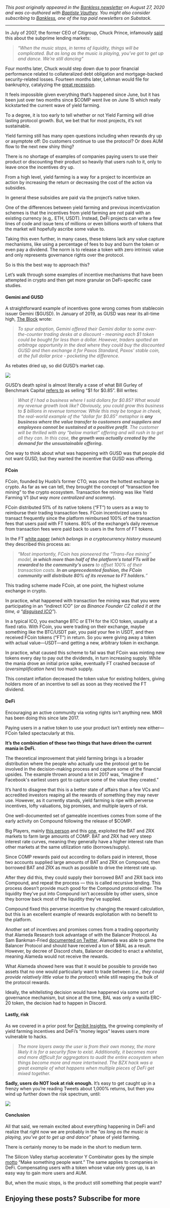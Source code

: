 _This post originally appeared in the [Bankless newsletter](https://bankless.substack.com/p/the-bear-case-for-yield-farming?ref=ryanrodenbaugh.com) on August 27, 2020 and was co-authored with [Baptiste Vauthey](https://twitter.com/thabaptiser?ref=ryanrodenbaugh.com). You might also consider subscribing to [Bankless](http://bankless.substack.com/?ref=ryanrodenbaugh.com), one of the top paid newsletters on Substack._

___

In July of 2007, the former CEO of Citigroup, Chuck Prince, infamously [said](https://www.ft.com/content/80e2987a-2e50-11dc-821c-0000779fd2ac?ref=ryanrodenbaugh.com) this about the subprime lending markets:

> _“When the music stops, in terms of liquidity, things will be complicated. But as long as the music is playing, you’ve got to get up and dance. We’re still dancing”_

Four months later, Chuck would step down due to poor financial performance related to collateralized debt obligation and mortgage-backed security-related losses. Fourteen months later, Lehman would file for bankruptcy, catalyzing the [great recession](https://bankless.substack.com/p/3-things-defi-can-learn-from-the?ref=ryanrodenbaugh.com).

It feels impossible given everything that’s happened since June, but it has been just over two months since $COMP went live on June 15 which really kickstarted the current wave of yield farming.

To a degree, it is too early to tell whether or not Yield Farming will drive lasting protocol growth. But, we bet that for most projects, it’s not sustainable.

Yield farming still has many open questions including when rewards dry up or asymptote off: Do customers continue to use the protocol? Or does AUM flow to the next new shiny thing?

There is no shortage of examples of companies paying users to use their product or discounting their product so heavily that users rush to it, only to leave once the incentives dry up.

From a high level, yield farming is a way for a project to incentivize an action by increasing the return or decreasing the cost of the action via subsidies.

In general these subsidies are paid via the project’s native token.

One of the differences between yield farming and previous incentivization schemes is that the incentives from yield farming are not paid with an existing currency (e.g,. ETH, USDT). Instead, DeFi projects can write a few lines of code and issue tens of millions or even billions worth of tokens that the market will hopefully ascribe some value to.

Taking this even further, in many cases, these tokens lack any value capture mechanisms, like using a percentage of fees to buy and burn the token or even pay a dividend. The norm is to release a token with zero intrinsic value and only represents governance rights over the protocol.

So is this the best way to approach this?

Let’s walk through some examples of incentive mechanisms that have been attempted in crypto and then get more granular on DeFi-specific case studies.

#### ****Gemini and GUSD****

A straightforward example of incentives gone wrong comes from stablecoin issuer Gemini ($GUSD). In January of 2019, as GUSD was near its all-time high, [The Block](https://www.theblockcrypto.com/daily/6352/gemini-gave-trading-firms-a-stablecoin-discount-and-it-caused-big-headaches-for-one-of-its-rivals?ref=ryanrodenbaugh.com) wrote:

> _To spur adoption, Gemini offered their Gemini dollar to some over-the-counter trading desks at a discount - meaning each $1 token could be bought for less than a dollar. However, traders spotted an arbitrage opportunity in the deal where they could buy the discounted GUSD and then exchange it for Paxos Standard, Paxos' stable coin, at the full dollar price - pocketing the difference._

As rebates dried up, so did GUSD’s market cap.

![](https://cdn.substack.com/image/fetch/w_1456,c_limit,f_auto,q_auto:good,fl_progressive:steep/https%3A%2F%2Fbucketeer-e05bbc84-baa3-437e-9518-adb32be77984.s3.amazonaws.com%2Fpublic%2Fimages%2F9fe94338-d340-49c5-9cad-f8132474a2f9_1205x635.png)

GUSD’s death spiral is almost literally a case of what Bill Gurley of Benchmark Capital [refers to](https://abovethecrowd.com/2011/05/24/all-revenue-is-not-created-equal-the-keys-to-the-10x-revenue-club/?ref=ryanrodenbaugh.com) as selling “$1 for $0.85”. Bill writes:

> _What if I had a business where I sold dollars for $0.85? What would my revenue growth look like? Obviously, you could grow this business to $ billions in revenue tomorrow. While this may be tongue in cheek, the real-world example of the “dollar for $0.85” metaphor is **any business where the value transfer to customers and suppliers and employees cannot be sustained at a positive profit**. The customer will be thrilled with any “below market” offering and will rush in to get all they can. In this case, **the growth was actually created by the demand for the unsustainable offering.**_

One way to think about what was happening with GUSD was that people did not want GUSD, but they wanted the incentive that GUSD was offering.

#### ****FCoin****

FCoin, founded by Huobi’s former CTO, was once the hottest exchange in crypto. As far as we can tell, they brought the concept of “transaction fee mining” to the crypto ecosystem. Transaction fee mining was like Yield Farming V1 (_but way more centralized and scammy_).

FCoin distributed 51% of its native tokens (“FT”) to users as a way to reimburse their trading transaction fees. FCoin incentivized users to transact frequently since the platform reimbursed 100% of the transaction fees that users paid with FT tokens. 80% of the exchange’s daily revenue from transaction fees were paid back to users in the form of FT tokens.

In the FT [white paper](https://www.allcryptowhitepapers.com/fcoin-token-whitepaper/?ref=ryanrodenbaugh.com) (_which belongs in a cryptocurrency history museum_) they described this process as:

> _“Most importantly, FCoin has pioneered the “Trans-Fee mining” model, **in which more than half of the platform’s total FTs will be rewarded to the community’s users** to offset 100% of their transaction costs. **In an unprecedented fashion, the FCoin community will distribute 80% of its revenue to FT holders.**”_

This trading scheme made FCoin, at one point, the highest volume exchange in crypto.

In practice, what happened with transaction fee mining was that you were participating in an “indirect ICO” (_or as Binance Founder CZ called it at the time, a “[disguised ICO](https://news.8btc.com/binance-ceo-changpeng-zhao-fcoins-trading-is-mining-is-a-disguised-ico?ref=ryanrodenbaugh.com)”_).

In a typical ICO, you exchange BTC or ETH for the ICO token, usually at a fixed ratio. With FCoin, you were trading on their exchange, maybe something like the BTC/USDT pair, you paid your fee in USDT, and then received FCoin tokens (“FT”) in return. So you were giving away a token with actual value—USDT—and getting a new, arbitrary token in exchange.

In practice, what caused this scheme to fail was that FCoin was minting new tokens every day to pay out the dividends, in turn increasing supply. While the mania drove an initial price spike, eventually FT crashed because of (_oversimplification here_) too much supply.

This constant inflation decreased the token value for existing holders, giving holders more of an incentive to sell as soon as they received the FT dividend.

#### ****DeFi****

Encouraging an active community via voting rights isn’t anything new. MKR has been doing this since late 2017.

Paying users in a native token to use your product isn’t entirely new either—FCoin failed spectacularly at this.

**It’s the combination of these two things that have driven the current mania in DeFi.**

The theoretical improvement that yield farming brings is a broader distribution where the people who actually use the protocol get to be involved in the decision-making process and capture some of the financial upsides. The example thrown around a lot in 2017 was, “imagine if Facebook's earliest users got to capture some of the value they created.”

It’s hard to disagree that this is a better state of affairs than a few VCs and accredited investors reaping all the rewards of something they may never use. However, as it currently stands, yield farming is ripe with perverse incentives, lofty valuations, big promises, and multiple layers of risk.

One well-documented set of gameable incentives comes from some of the early activity on Compound following the release of $COMP.

Big Players, mainly [this person](https://etherscan.io/address/0x7578e676b3706aa65a4d7b9bd621922a305552db?ref=ryanrodenbaugh.com) and this [one](https://etherscan.io/address/0x964d9D1A532B5a5DaeacBAc71d46320DE313AE9C?ref=ryanrodenbaugh.com), exploited the BAT and ZRX markets to farm large amounts of COMP. BAT and ZRX had very steep interest rate curves, meaning they generally have a higher interest rate than other markets at the same utilization ratio (borrows/supply).

Since COMP rewards paid out according to dollars paid in interest, those two accounts supplied large amounts of BAT and ZRX on Compound, then borrowed BAT and ZRX as much as possible to drive the interest rate up.

After they did this, they could supply their borrowed BAT and ZRX back into Compound, and repeat the process — this is called recursive lending. This process doesn’t provide much good for the Compound protocol either. The liquidity they’ve put into Compound isn’t accessible by other users, since they borrow back most of the liquidity they’ve supplied.

Compound fixed this perverse incentive by changing the reward calculation, but this is an excellent example of rewards exploitation with no benefit to the platform.

Another set of incentives and promises comes from a trading opportunity that Alameda Research took advantage of with the Balancer Protocol. As Sam Bankman-Fried [documented on Twitter](https://twitter.com/SBF_Alameda/status/1275927625572036608?ref=ryanrodenbaugh.com), Alameda was able to game the Balancer Protocol and should have received a ton of $BAL as a result. However, by decree of Discord chats, Balancer decided to enact a whitelist, meaning Alameda would not receive the rewards.

What Alameda showed here was that it would be possible to provide two assets that no one would particularly want to trade between (_i.e., they could provide relatively little value to the protocol_) while still reaping the bulk of the protocol rewards.

Ideally, the whitelisting decision would have happened via some sort of governance mechanism, but since at the time, BAL was only a vanilla ERC-20 token, the decision had to happen in Discord.

#### **Lastly, risk**

As we covered in a prior post for [Deribit Insights](https://insights.deribit.com/market-research/aggregation-theory-applied-to-defi/?ref=ryanrodenbaugh.com), the growing complexity of yield farming incentives and DeFi’s “money legos” leaves users more vulnerable to hacks.

> _The more layers away the user is from their own money, the more likely it is for a security flaw to exist. Additionally, it becomes more and more difficult for aggregators to audit the entire ecosystem when things become more and more intertwined. The BZX hack was a great example of what happens when multiple pieces of DeFi get mixed together._

**Sadly, users do NOT look at risk enough.** It’s easy to get caught up in a frenzy when you’re reading Tweets about 1,000% returns, but then you wind up further down the risk spectrum, until:

![](https://cdn.substack.com/image/fetch/w_1456,c_limit,f_auto,q_auto:good,fl_progressive:steep/https%3A%2F%2Fbucketeer-e05bbc84-baa3-437e-9518-adb32be77984.s3.amazonaws.com%2Fpublic%2Fimages%2Fe295b78e-afb9-404e-81fd-3892c423d21d_880x466.png)

#### ****Conclusion****

All that said, we remain excited about everything happening in DeFi and realize that right now we are probably in the “_as long as the music is playing, you’ve got to get up and dance”_ phase of yield farming.

There is certainly money to be made in the short to medium term.

The Silicon Valley startup accelerator Y Combinator goes by the simple [motto](http://www.paulgraham.com/good.html?ref=ryanrodenbaugh.com) “Make something people want.” The same applies to companies in DeFi. Compensating users with a token whose value only goes up, is an easy way to gain more users and AUM.

But, when the music stops, is the product still something that people want?

## Enjoying these posts? Subscribe for more
